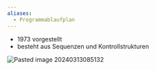 ```yaml
---
aliases:
  - Programmablaufplan
---
```

- 1973 vorgestellt
- besteht aus Sequenzen und Kontrollstrukturen

![Pasted image 20240313085132](Screenshots/Pasted%20image%2020240313085132.png)